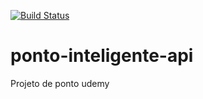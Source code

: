 [![Build Status](https://travis-ci.org/andersonlemos83/ponto-inteligente-api.svg?branch=master)](https://travis-ci.org/andersonlemos83/ponto-inteligente-api)

# ponto-inteligente-api
Projeto de ponto udemy
